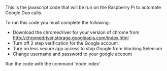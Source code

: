 This is the javascript code that will be run on the Raspberry Pi to automate Google Duo calls.

To run this code you must complete the following:

- Download the chromedriver for your version of chrome from http://chromedriver.storage.googleapis.com/index.html
- Turn off 2 step verification for the Google account
- Turn on less secure app access to stop Google from blocking Selenium
- Change username and password to your google account

Run the code with the command 'node index'